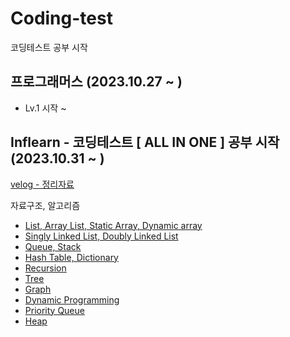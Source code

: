 #  Coding-test

코딩테스트 공부 시작

## 프로그래머스 (2023.10.27 ~ )
* Lv.1 시작 ~
  
## Inflearn - 코딩테스트 [ ALL IN ONE ] 공부 시작 (2023.10.31 ~ )
[velog - 정리자료](https://velog.io/@changonna/series/%EC%BD%94%EB%94%A9%ED%85%8C%EC%8A%A4%ED%8A%B8-All-IN-ONE-%EA%B3%B5%EB%B6%80)

자료구조, 알고리즘

* [List, Array List, Static Array, Dynamic array](https://velog.io/@changonna/%EC%BD%94%EB%94%A9%ED%85%8C%EC%8A%A4%ED%8A%B8-ALL-IN-ONE-4.-List-Array-Dynamic-Array)
* [Singly Linked List, Doubly Linked List](https://velog.io/@changonna/%EC%BD%94%EB%94%A9%ED%85%8C%EC%8A%A4%ED%8A%B8-ALL-IN-ONE-6.-Linked-List)
* [Queue, Stack](https://velog.io/@changonna/%EC%BD%94%EB%94%A9%ED%85%8C%EC%8A%A4%ED%8A%B8-ALL-IN-ONE-8.-Queue-Stack)
* [Hash Table, Dictionary](https://velog.io/@changonna/%EC%BD%94%EB%94%A9%ED%85%8C%EC%8A%A4%ED%8A%B8-ALL-IN-ONE-11.-HashTable-%EB%B0%8F-Dictionary)
* [Recursion](https://velog.io/@changonna/%EC%BD%94%EB%94%A9%ED%85%8C%EC%8A%A4%ED%8A%B8-ALL-IN-ONE-14.-%EC%9E%AC%EA%B7%80Recursion)
* [Tree](https://velog.io/@changonna/%EC%BD%94%EB%94%A9%ED%85%8C%EC%8A%A4%ED%8A%B8-ALL-IN-ONE-15.-%ED%8A%B8%EB%A6%ACTree)
* [Graph](https://velog.io/@changonna/%EC%BD%94%EB%94%A9%ED%85%8C%EC%8A%A4%ED%8A%B8-ALL-IN-ONE-20.-%EA%B7%B8%EB%9E%98%ED%94%84Graph)
* [Dynamic Programming](https://velog.io/@changonna/%EC%BD%94%EB%94%A9%ED%85%8C%EC%8A%A4%ED%8A%B8-ALL-IN-ONE-27.-DPDynamic-Programming-%EC%B4%9D%EC%A0%95%EB%A6%AC)
* [Priority Queue](https://velog.io/@changonna/%EC%BD%94%EB%94%A9%ED%85%8C%EC%8A%A4%ED%8A%B8-ALL-IN-ONE-30.-priority-queue%EC%9A%B0%EC%84%A0%EC%88%9C%EC%9C%84-%ED%81%90)
* [Heap](https://velog.io/@changonna/%EC%BD%94%EB%94%A9%ED%85%8C%EC%8A%A4%ED%8A%B8-ALL-IN-ONE-31.-Heap)
